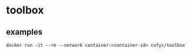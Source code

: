 # toolbox

## examples

```
docker run -it --rm --network container:<container-id> cofyc/toolbox
```
